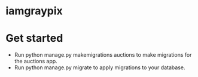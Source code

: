 # iamgraypix


# Get started
* Run python manage.py makemigrations auctions to make migrations for the auctions app.
* Run python manage.py migrate to apply migrations to your database.